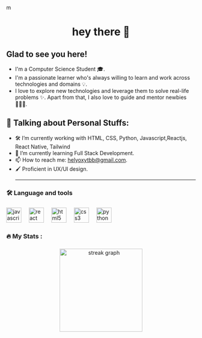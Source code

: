 m
###

<h1 align="center">hey there 👋</h1>

<h2 style="font-weight: bold;">Glad to see you here!</h2>
<ul align="left">
  <li>I'm a Computer Science Student 🎓.</li>
  <li>I'm a passionate learner who's always willing to learn and work across technologies and domains 💡.</li>
  <li>I love to explore new technologies and leverage them to solve real-life problems ✨. Apart from that, I also love to guide and mentor newbies 👨🏻‍💻.</li>
</ul>

###

<h2 style="font-weight: bold;"> 🚀 Talking about Personal Stuffs:</h2>
<ul align="left">
  <li>🛠   I’m currently working with HTML, CSS, Python, Javascript,Reactjs, React Native, Tailwind</li>
  <li>🚀   I’m currently learning Full Stack Development.</li>
  <li>📫   How to reach me: <a href="mailto:helyoxytbb@gmail.com">helyoxytbb@gmail.com</a>.</li>
  <li>🖌️   Proficient in UX/UI design.</li>
  <hr style="border-color: blue;">
</ul>


<h3 align="left">🛠 Language and tools</h3>

###

<div align="left">
  <img src="https://cdn.jsdelivr.net/gh/devicons/devicon/icons/javascript/javascript-original.svg" height="40" alt="javascript logo"  />
  <img width="12" />
  <img src="https://cdn.jsdelivr.net/gh/devicons/devicon/icons/react/react-original.svg" height="40" alt="react logo"  />
  <img width="12" />
  <img src="https://cdn.jsdelivr.net/gh/devicons/devicon/icons/html5/html5-original.svg" height="40" alt="html5 logo"  />
  <img width="12" />
  <img src="https://cdn.jsdelivr.net/gh/devicons/devicon/icons/css3/css3-original.svg" height="40" alt="css3 logo"  />
  <img width="12" />
  <img src="https://cdn.jsdelivr.net/gh/devicons/devicon/icons/python/python-original.svg" height="40" alt="python logo"  />
</div>

###

<h3 align="left">🔥   My Stats :</h3>

###

<div align="center">
    <img src="https://streak-stats.demolab.com?user=Helyox&locale=en&mode=daily&theme=dark&hide_border=false&border_radius=5&order=3" height="220" alt="streak graph"  />
</div>

###
